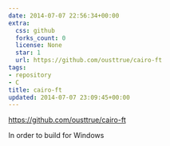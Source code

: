 ```yaml
---
date: 2014-07-07 22:56:34+00:00
extra:
  css: github
  forks_count: 0
  license: None
  star: 1
  url: https://github.com/ousttrue/cairo-ft
tags:
- repository
- C
title: cairo-ft
updated: 2014-07-07 23:09:45+00:00
---
```


<https://github.com/ousttrue/cairo-ft>

In order to build for Windows
